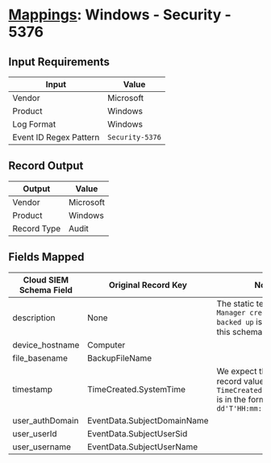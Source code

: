 # [Mappings](README.md): Windows - Security - 5376

## Input Requirements

|Input|Value|
|-----|-----|
|Vendor|Microsoft|
|Product|Windows|
|Log Format|Windows|
|Event ID Regex Pattern|`Security-5376`|

## Record Output

|Output|Value|
|------|-----|
|Vendor|Microsoft|
|Product|Windows|
|Record Type|Audit|

## Fields Mapped

|Cloud SIEM Schema Field|Original Record Key|Notes|
|-----------------------|-------------------|-----|
|description|None|The static text `Credential Manager credentials were backed up` is populated in this schema field.|
|device_hostname|Computer||
|file_basename|BackupFileName||
|timestamp|TimeCreated.SystemTime|We expect the orginal record value of `TimeCreated.SystemTime` is in the format `yyyy-MM-dd'T'HH:mm:ss.SSSSSSSSSZ`|
|user_authDomain|EventData.SubjectDomainName||
|user_userId|EventData.SubjectUserSid||
|user_username|EventData.SubjectUserName||

